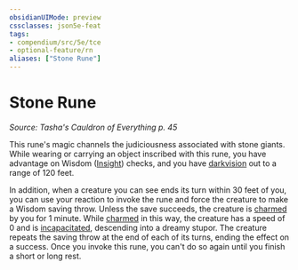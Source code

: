 ```yaml
---
obsidianUIMode: preview
cssclasses: json5e-feat
tags:
- compendium/src/5e/tce
- optional-feature/rn
aliases: ["Stone Rune"]
---
```

# Stone Rune
*Source: Tasha's Cauldron of Everything p. 45*  

This rune's magic channels the judiciousness associated with stone giants. While wearing or carrying an object inscribed with this rune, you have advantage on Wisdom ([Insight](/2-Mechanics/CLI/rules/skills.md#Insight)) checks, and you have [darkvision](/2-Mechanics/CLI/rules/senses.md#darkvision) out to a range of 120 feet.

In addition, when a creature you can see ends its turn within 30 feet of you, you can use your reaction to invoke the rune and force the creature to make a Wisdom saving throw. Unless the save succeeds, the creature is [charmed](/2-Mechanics/CLI/rules/conditions.md#charmed) by you for 1 minute. While [charmed](/2-Mechanics/CLI/rules/conditions.md#charmed) in this way, the creature has a speed of 0 and is [incapacitated](/2-Mechanics/CLI/rules/conditions.md#incapacitated), descending into a dreamy stupor. The creature repeats the saving throw at the end of each of its turns, ending the effect on a success. Once you invoke this rune, you can't do so again until you finish a short or long rest.